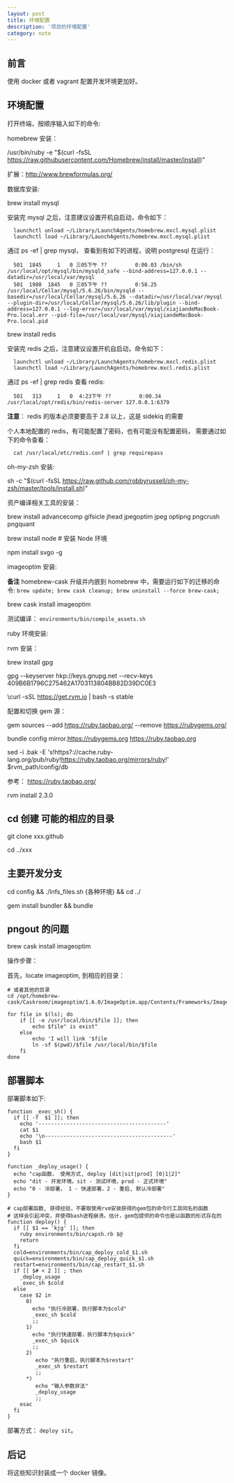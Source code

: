 ```yaml
---
layout: post
title: 环境配置
description: '项目的环境配置'
category: note
---
```


## 前言

使用 docker 或者 vagrant 配置开发环境更加好。

## 环境配置

打开终端，按顺序输入如下的命令: 

homebrew 安装：

/usr/bin/ruby -e "$(curl -fsSL https://raw.githubusercontent.com/Homebrew/install/master/install)"

扩展：http://www.brewformulas.org/

数据库安装: 

brew install mysql

安装完 mysql 之后，注意建议设置开机自启动，命令如下：  

      launchctl unload ~/Library/LaunchAgents/homebrew.mxcl.mysql.plist
      launchctl load ~/Library/LaunchAgents/homebrew.mxcl.mysql.plist     

通过 ps -ef | grep mysql， 查看到有如下的进程，说明 postgresql 在运行： 

      501  1845     1   0 三05下午 ??         0:00.03 /bin/sh /usr/local/opt/mysql/bin/mysqld_safe --bind-address=127.0.0.1 --datadir=/usr/local/var/mysql
      501  1980  1845   0 三05下午 ??         0:58.25 /usr/local/Cellar/mysql/5.6.26/bin/mysqld --basedir=/usr/local/Cellar/mysql/5.6.26 --datadir=/usr/local/var/mysql --plugin-dir=/usr/local/Cellar/mysql/5.6.26/lib/plugin --bind-address=127.0.0.1 --log-error=/usr/local/var/mysql/xiajiandeMacBook-Pro.local.err --pid-file=/usr/local/var/mysql/xiajiandeMacBook-Pro.local.pid

brew install redis

安装完 redis 之后，注意建议设置开机自启动，命令如下：  

      launchctl unload ~/Library/LaunchAgents/homebrew.mxcl.redis.plist
      launchctl load ~/Library/LaunchAgents/homebrew.mxcl.redis.plist      

通过 ps -ef | grep redis 查看 redis: 

      501   313     1   0  4:23下午 ??         0:00.34 /usr/local/opt/redis/bin/redis-server 127.0.0.1:6379  

**注意**： redis 的版本必须要要高于 2.8 以上，这是 sidekiq 的需要

个人本地配置的 redis，有可能配置了密码，也有可能没有配置密码， 需要通过如下的命令查看： 

      cat /usr/local/etc/redis.conf | grep requirepass


oh-my-zsh 安装: 

sh -c "$(curl -fsSL https://raw.github.com/robbyrussell/oh-my-zsh/master/tools/install.sh)"

资产编译相关工具的安装：

brew install advancecomp gifsicle jhead jpegoptim jpeg optipng pngcrush pngquant

brew install node  # 安装 Node 环境

npm install svgo -g 

imageoptim 安装: 

**备注** homebrew-cask 升级并内嵌到 homebrew 中，需要运行如下的迁移的命令: `brew update; brew cask cleanup; brew uninstall --force brew-cask;`

brew cask install imageoptim

测试编译： `environments/bin/compile_assets.sh`

ruby 环境安装:

rvm 安装： 

brew install gpg

gpg --keyserver hkp://keys.gnupg.net --recv-keys 409B6B1796C275462A1703113804BB82D39DC0E3

\curl -sSL https://get.rvm.io | bash -s stable

配置和切换 gem 源： 

gem sources --add https://ruby.taobao.org/ --remove https://rubygems.org/

bundle config mirror.https://rubygems.org https://ruby.taobao.org

sed -i .bak -E 's!https?://cache.ruby-lang.org/pub/ruby!https://ruby.taobao.org/mirrors/ruby!' $rvm_path/config/db

参考： https://ruby.taobao.org/

rvm install 2.3.0

## cd 创建 可能的相应的目录

git clone xxx.github

cd ../xxx

## 主要开发分支

cd config && ./lnfs_files.sh {各种环境} && cd ../

gem install bundler && bundle


## pngout 的问题

brew cask install imageoptim

操作步骤：

首先，locate imageoptim,  到相应的目录：

```
# 或者其他的目录
cd /opt/homebrew-cask/Caskroom/imageoptim/1.6.0/ImageOptim.app/Contents/Frameworks/ImageOptimGPL.framework/Versions/A/Resources/

for file in $(ls); do
    if [[ -e /usr/local/bin/$file ]]; then
        echo $file" is exist"
    else
        echo 'I will link '$file
        ln -sf $(pwd)/$file /usr/local/bin/$file
    fi
done
```

## 部署脚本

部署脚本如下:

```
function _exec_sh() {
  if [[ -f  $1 ]]; then
    echo '-----------------------------------------'
    cat $1
    echo '\n-----------------------------------------'
    bash $1
  fi
}

function _deploy_usage() {
  echo "cap函数， 使用方式, deploy [dit|sit|prod] [0|1|2]"
  echo "dit - 开发环境，sit - 测试环境，prod - 正式环境"
  echo "0 - 冷部署， 1 - 快速部署，2 - 重启, 默认冷部署"
}

# cap部署函数, 获得经验，不要取使用rvm安装获得的gem包的命令行工具同名的函数
# 这样会引起冲突，并使得bash进程崩溃。估计，gem包提供的命令也是以函数的形式存在的
function deploy() {
  if [[ $1 == 'kjg' ]]; then
    ruby environments/bin/capsh.rb $@
    return
  fi
  cold=environments/bin/cap_deploy_cold_$1.sh
  quick=environments/bin/cap_deploy_quick_$1.sh
  restart=environments/bin/cap_restart_$1.sh
  if [[ $# < 2 ]] ; then
    _deploy_usage
    _exec_sh $cold
  else
    case $2 in
      0)  
        echo "执行冷部署，执行脚本为$cold"
        _exec_sh $cold
        ;;
      1) 
        echo "执行快速部署，执行脚本为$quick"
        _exec_sh $quick
        ;;
      2) 
         echo "执行重启，执行脚本为$restart"
         _exec_sh $restart
         ;;
      *) 
         echo "输入参数非法"
         _deploy_usage
         ;;
    esac
  fi
}
```

部署方式： `deploy sit`。

## 后记

将这些知识封装成一个 docker 镜像。

